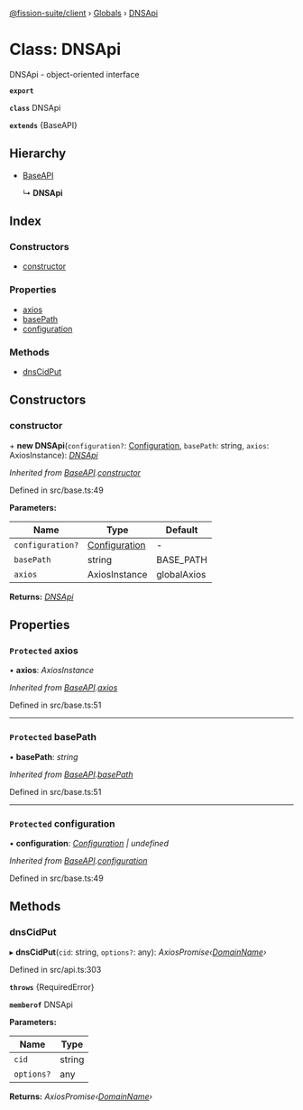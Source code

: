 [@fission-suite/client](../README.md) › [Globals](../globals.md) › [DNSApi](dnsapi.md)

# Class: DNSApi

DNSApi - object-oriented interface

**`export`** 

**`class`** DNSApi

**`extends`** {BaseAPI}

## Hierarchy

* [BaseAPI](baseapi.md)

  ↳ **DNSApi**

## Index

### Constructors

* [constructor](dnsapi.md#constructor)

### Properties

* [axios](dnsapi.md#protected-axios)
* [basePath](dnsapi.md#protected-basepath)
* [configuration](dnsapi.md#protected-configuration)

### Methods

* [dnsCidPut](dnsapi.md#dnscidput)

## Constructors

###  constructor

\+ **new DNSApi**(`configuration?`: [Configuration](configuration.md), `basePath`: string, `axios`: AxiosInstance): *[DNSApi](dnsapi.md)*

*Inherited from [BaseAPI](baseapi.md).[constructor](baseapi.md#constructor)*

Defined in src/base.ts:49

**Parameters:**

Name | Type | Default |
------ | ------ | ------ |
`configuration?` | [Configuration](configuration.md) | - |
`basePath` | string |  BASE_PATH |
`axios` | AxiosInstance |  globalAxios |

**Returns:** *[DNSApi](dnsapi.md)*

## Properties

### `Protected` axios

• **axios**: *AxiosInstance*

*Inherited from [BaseAPI](baseapi.md).[axios](baseapi.md#protected-axios)*

Defined in src/base.ts:51

___

### `Protected` basePath

• **basePath**: *string*

*Inherited from [BaseAPI](baseapi.md).[basePath](baseapi.md#protected-basepath)*

Defined in src/base.ts:51

___

### `Protected` configuration

• **configuration**: *[Configuration](configuration.md) | undefined*

*Inherited from [BaseAPI](baseapi.md).[configuration](baseapi.md#protected-configuration)*

Defined in src/base.ts:49

## Methods

###  dnsCidPut

▸ **dnsCidPut**(`cid`: string, `options?`: any): *AxiosPromise‹[DomainName](../interfaces/domainname.md)›*

Defined in src/api.ts:303

**`throws`** {RequiredError}

**`memberof`** DNSApi

**Parameters:**

Name | Type |
------ | ------ |
`cid` | string |
`options?` | any |

**Returns:** *AxiosPromise‹[DomainName](../interfaces/domainname.md)›*
